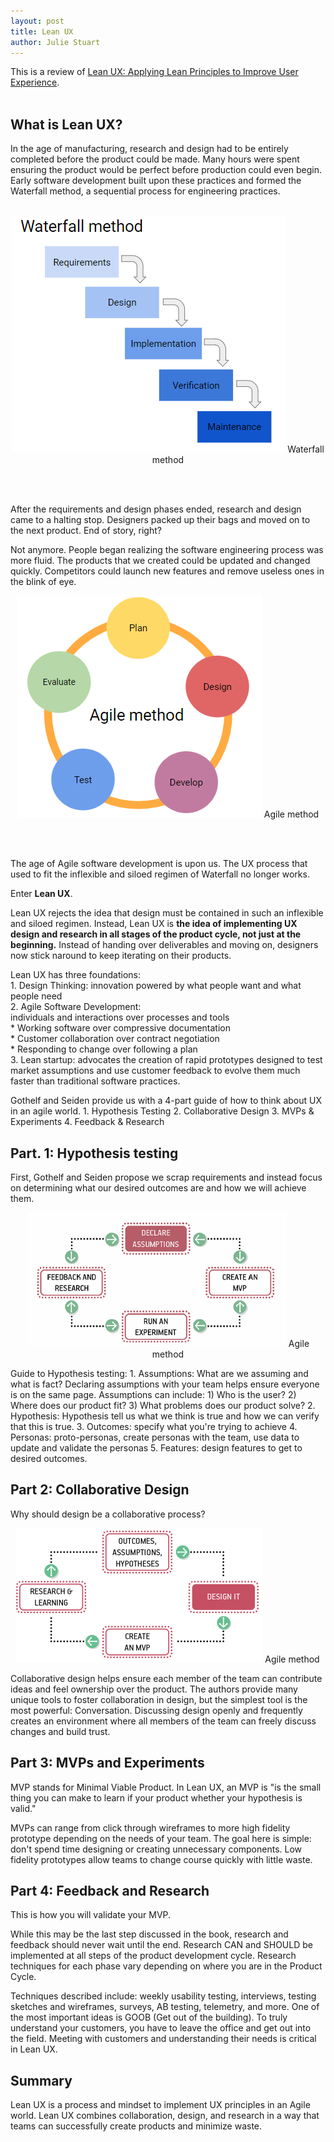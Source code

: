 ```yaml
---
layout: post
title: Lean UX
author: Julie Stuart
---
```



This is a review of [Lean UX: Applying Lean Principles to Improve User Experience](https://www.amazon.com/Lean-UX-Applying-Principles-Experience/dp/1449311652).
<br><br>

## What is Lean UX?

In the age of manufacturing, research and design had to be entirely completed before the product could be made. Many hours were spent ensuring the product would be perfect before production could even begin.  Early software development built upon these practices and formed the Waterfall method, a sequential process for engineering practices. <br><br>

<p style="text-align:center">
<img src="/images/Blah_images/Waterfall.png" />
<span class="caption">Waterfall method</span>
</p>

<br><br>

	
After the requirements and design phases ended, research and design came to a halting stop. Designers packed up their bags and moved on to the next product. End of story, right?<br>

Not anymore. People began realizing the software engineering process was more fluid. The products that we created could be updated and changed quickly. Competitors could launch new features and remove useless ones in the blink of eye.


<p style="text-align:center">
<img src="/images/Blah_images/Agile.PNG" />
<span class="caption">Agile method</span>
</p>

<br><br>


The age of Agile software development is upon us. The UX process that used to fit the inflexible and siloed regimen of Waterfall no longer works. 

Enter <b>Lean UX</b>.

Lean UX rejects the idea that design must be contained in such an inflexible and siloed regimen. Instead, Lean UX is <b>the idea of implementing UX design and research in all stages of the product cycle, not just at the beginning.</b> Instead of handing over deliverables and moving on, designers now stick naround to keep iterating on their products.

Lean UX has three foundations:<br>
	1. Design Thinking: innovation powered by what people want and what people need<br>
	2. Agile Software Development: <br>
		individuals and interactions over processes and tools<br>
		* Working software over compressive documentation<br>
		* Customer collaboration over contract negotiation<br>
		* Responding to change over following a plan<br>
	3. Lean startup: advocates the creation of rapid prototypes designed to test market assumptions and  use customer feedback to evolve them much faster than traditional software practices.

Gothelf and Seiden provide us with a 4-part guide of how to think about UX in an agile world. 
	1. Hypothesis Testing
	2. Collaborative Design
	3. MVPs & Experiments
	4. Feedback & Research
	

## Part. 1: Hypothesis testing

First, Gothelf and Seiden propose we scrap requirements and instead focus on determining what our desired outcomes are and how we will achieve them.

<p style="text-align:center">
<img src="/images/Blah_images/DC.PNG" />
<span class="caption">Agile method</span>
</p>


Guide to Hypothesis testing:
	1. Assumptions: 
	What are we assuming and what is fact? Declaring assumptions with your team helps ensure everyone is on the same page. Assumptions can include:
				1) Who is the user?
				2) Where does our product fit?
				3) What problems does our product solve?
	2. Hypothesis:
	Hypothesis tell us what we think is true and how we can verify that this is true.
	3. Outcomes: specify what you're trying to achieve
	4. Personas: proto-personas, create personas with the team, use data to update and validate the personas
	5. Features: design features to get to desired outcomes.




## Part 2: Collaborative Design
Why should design be a collaborative process?


<p style="text-align:center">
<img src="/images/Blah_images/Design_it.PNG" />
<span class="caption">Agile method</span>
</p>
Collaborative design helps ensure each member of the team can contribute ideas and feel ownership over the product. The authors provide many unique tools to foster collaboration in design, but the simplest tool is the most powerful: Conversation. Discussing design openly and frequently creates an environment where all members of the team can freely discuss changes and build trust. 




## Part 3: MVPs and Experiments
MVP stands for Minimal Viable Product.  In Lean UX, an MVP is "is the small thing you can make to learn if your product whether your hypothesis is valid."

MVPs can range from click through wireframes to more high fidelity prototype depending on the needs of your team. The goal here is simple: don't spend time designing or creating unnecessary components. Low fidelity prototypes allow teams to change course quickly with little waste. 

## Part 4: Feedback and Research
This is how you will validate your MVP.

While this may be the last step discussed in the book, research and feedback should never wait until the end. Research CAN and SHOULD be implemented at all steps of the product development cycle. Research techniques for each phase vary depending on where you are in the Product Cycle. 

Techniques described include: weekly usability testing, interviews, testing sketches and wireframes, surveys, AB testing, telemetry, and more. One of the most important ideas is GOOB (Get out of the building). To truly understand your customers, you have to leave the office and get out into the field. Meeting with customers and understanding their needs is critical in Lean UX. 

## Summary
Lean UX is a process and mindset to implement UX principles in an Agile world. Lean UX combines collaboration, design, and research in a way that teams can successfully create products and minimize waste. 
